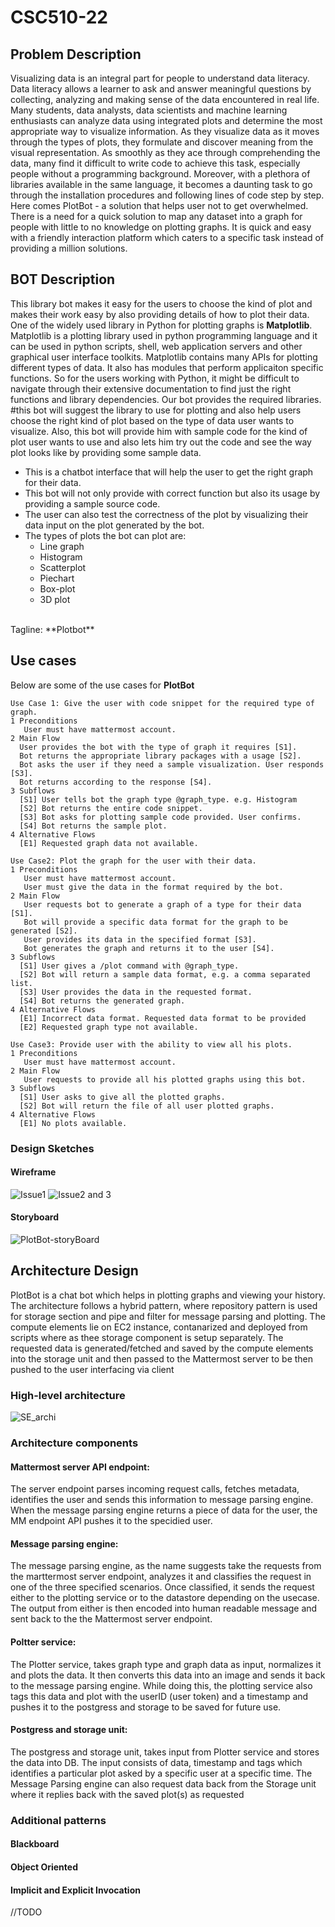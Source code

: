 # CSC510-22

## Problem Description

Visualizing data is an integral part for people to understand data literacy. Data literacy allows a learner to ask and answer meaningful questions by collecting, analyzing and making sense of the data encountered in real life. Many students, data analysts, data scientists and machine learning enthusiasts can analyze data using integrated plots and determine the most appropriate way to visualize information. As they visualize data as it moves through the types of plots, they formulate and discover meaning from the visual representation. As smoothly as they ace through comprehending the data, many find it difficult to write code to achieve this task, especially people without a programming background. Moreover, with a plethora of libraries available in the same language, it becomes a daunting task to go through the installation procedures and following lines of code step by step. Here comes PlotBot - a solution that helps user not to get overwhelmed. There is a need for a quick solution to map any dataset into a graph for people with little to no knowledge on plotting graphs. It is quick and easy with a friendly interaction platform which caters to a specific task instead of providing a million solutions.

## BOT Description
This library bot makes it easy for the users to choose the kind of plot and makes their work easy by also providing details of how to plot their data. One of the widely used library in Python for plotting graphs is **Matplotlib**. Matplotlib is a plotting library used in python programming language and it can be used in python scripts, shell, web application servers and other graphical user interface toolkits. Matplotlib contains many APIs for plotting different types of data. It also has modules that perform applicaiton specific functions. So for the users working with Python, it might be difficult to navigate through their extensive documentation to find just the right functions and library dependencies. Our bot provides the required libraries. #this bot will suggest the library to use for  plotting and also help users choose the right kind of plot based on the type of data user wants to visualize. Also, this bot will provide him with sample code for the kind of plot user wants to use and also lets him try out the code and see the way plot looks like by providing some sample data.  
* This is a chatbot interface that will help the user to get the right graph for their data.
* This bot will not only provide with correct function but also its usage by providing a sample source code.
* The user can also test the correctness of the plot by visualizing their data input on the plot generated by the bot.
* The types of plots the bot can plot are:
   * Line graph
   * Histogram
   * Scatterplot
   * Piechart
   * Box-plot
   * 3D plot
 <br>
Tagline: **Plotbot**

## Use cases
Below are some of the use cases for **PlotBot**
```
Use Case 1: Give the user with code snippet for the required type of graph.
1 Preconditions
   User must have mattermost account.
2 Main Flow
  User provides the bot with the type of graph it requires [S1].
  Bot returns the appropriate library packages with a usage [S2].
  Bot asks the user if they need a sample visualization. User responds [S3].
  Bot returns according to the response [S4].
3 Subflows
  [S1] User tells bot the graph type @graph_type. e.g. Histogram
  [S2] Bot returns the entire code snippet.
  [S3] Bot asks for plotting sample code provided. User confirms.
  [S4] Bot returns the sample plot.
4 Alternative Flows
  [E1] Requested graph data not available.
```
```
Use Case2: Plot the graph for the user with their data.
1 Preconditions
   User must have mattermost account.
   User must give the data in the format required by the bot.
2 Main Flow
   User requests bot to generate a graph of a type for their data [S1].
   Bot will provide a specific data format for the graph to be generated [S2].
   User provides its data in the specified format [S3].
   Bot generates the graph and returns it to the user [S4].
3 Subflows
  [S1] User gives a /plot command with @graph_type.
  [S2] Bot will return a sample data format, e.g. a comma separated list.
  [S3] User provides the data in the requested format.
  [S4] Bot returns the generated graph.
4 Alternative Flows
  [E1] Incorrect data format. Requested data format to be provided
  [E2] Requested graph type not available.
```
```
Use Case3: Provide user with the ability to view all his plots.
1 Preconditions
   User must have mattermost account.
2 Main Flow
   User requests to provide all his plotted graphs using this bot.
3 Subflows
  [S1] User asks to give all the plotted graphs.
  [S2] Bot will return the file of all user plotted graphs. 
4 Alternative Flows
  [E1] No plots available.
```


### Design Sketches

#### Wireframe  
![Issue1](https://media.github.ncsu.edu/user/13256/files/f077f900-e0a9-11e9-9d30-c3348e7971da)
![Issue2 and 3](https://media.github.ncsu.edu/user/13256/files/4e144180-e0ba-11e9-9578-6536d96073c3)
#### Storyboard
![PlotBot-storyBoard](https://media.github.ncsu.edu/user/13110/files/587c0e80-e0ad-11e9-9317-2cd3607b8e27)


## Architecture Design
PlotBot is a chat bot which helps in plotting graphs and viewing your history. The architecture follows a hybrid pattern, where repository pattern is used for storage section and pipe and filter for message parsing and plotting. The compute elements lie on EC2 instance, contanarized and deployed from scripts where as thee storage component is setup separately. The requested data is generated/fetched and saved by the compute elements into the storage unit and then passed to the Mattermost server to be then pushed to the user interfacing via client

### High-level architecture  
![SE_archi](https://media.github.ncsu.edu/user/13071/files/625a3d80-e0be-11e9-9e92-e9e9de2252d8)

### Architecture components
#### Mattermost server API endpoint: 
The server endpoint parses incoming request calls, fetches metadata, identifies the user and sends this information to message parsing engine. When the message parsing engine returns a piece of data for the user, the MM endpoint API pushes it to the specidied user.
#### Message parsing engine: 
The message parsing engine, as the name suggests take the requests from the marttermost server endpoint, analyzes it and classifies the request in one of the three specified scenarios. Once classified, it sends the request either to the plotting service or to the datastore depending on the usecase. The output from either is then encoded into human readable message and sent back to the the Mattermost server endpoint.
#### Poltter service:
The Plotter service, takes graph type and graph data as input, normalizes it and plots the data. It then converts this data into an image and sends it back to the message parsing engine. While doing this, the plotting service also tags this data and plot with the userID (user token) and a timestamp and pushes it to the postgress and storage to be saved for future use.
#### Postgress and storage unit:
The postgress and storage unit, takes input from Plotter service and stores the data into DB. The input consists of data, timestamp and tags which identifies a particular plot asked by a specific user at a specific time. The Message Parsing engine can also request data back from the Storage unit where it replies back with the saved plot(s) as requested


### Additional patterns

#### Blackboard


#### Object Oriented  


#### Implicit and Explicit Invocation
//TODO
